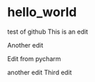# hello_world
test of github
This is an edit


Another edit


Edit from pycharm


 another edit
Third edit
